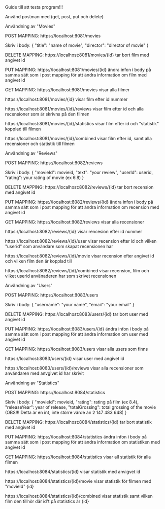 Guide till att testa program!!!

Använd postman med (get, post, put och delete)


Användning av "Movies"

POST MAPPING:
https://localhost:8081/movies

Skriv i body: 
{
    "title": "name of movie", 
    "director": "director of movie"
}



DELETE MAPPING: 
https://localhost:8081/movies/{id}    tar bort film med angivet id



PUT MAPPING:
https://localhost:8081/movies/{id}     ändra infon i body på samma sätt som i post mapping för att ändra information om film med angivet id



GET MAPPING:
https://localhost:8081/movies     visar alla filmer

https://localhost:8081/movies/{id}     visar film efter id nummer

https://localhost:8081/movies/{id}/reviews      visar film efter id och alla recensioner som är skrivna på den filmen

https://localhost:8081/movies/{id}/statistics      visar film efter id och "statistik" kopplad till filmen

https://localhost:8081/movies/{id}/combined       visar film efter id, samt alla recensioner och statistik till filmen





Användning av "Reviews"

POST MAPPING:
https://localhost:8082/reviews

Skriv i body: 
{
       "movieId": movieid,
        "text": "your review",
        "userId": userid,
        "rating": your rating of movie    (ex 6.8)
}



DELETE MAPPING: 
https://localhost:8082/reviews/{id}    tar bort recension med angivet id



PUT MAPPING:
https://localhost:8082/reviews/{id}     ändra infon i body på samma sätt som i post mapping för att ändra information om recension med angivet id



GET MAPPING:
https://localhost:8082/reviews     visar alla recensioner

https://localhost:8082/reviews/{id}     visar rencesion efter id nummer

https://localhost:8082/reviews/{id}/user      visar recension efter id och vilken "userid" som användare som skapat recensionen har

https://localhost:8082/reviews/{id}/movie     visar recension efter angivet id och vilken film den är kopplad till

https://localhost:8082/reviews/{id}/combined       visar recension, film och vilket userid använaderen har som skrivet recensionen







Användning av "Users"

POST MAPPING:
https://localhost:8083/users

Skriv i body: 
{
        "username": "your name",
        "email": "your email"
}



DELETE MAPPING: 
https://localhost:8083/users/{id}    tar bort user med angivet id



PUT MAPPING:
https://localhost:8083/users/{id}     ändra infon i body på samma sätt som i post mapping för att ändra information om user med angivet id



GET MAPPING:
https://localhost:8083/users     visar alla users som finns

https://localhost:8083/users/{id}     visar user med angivet id

https://localhost:8083/users/{id}/reviews     visar alla recensioner som användaren med anvgivet id har skrivit








Användning av "Statistics"

POST MAPPING:
https://localhost:8084/statistics

Skriv i body: 
{
        "movieId": movieid,
        "rating": rating på film   (ex 8.4),
        "releaseYear": year of release,
        "totalGrossing": total grossing of the movie      (OBS!!! Detta är en int, inte större värde än 2 147 483 648)
}



DELETE MAPPING: 
https://localhost:8084/statistics/{id}    tar bort statistik med angivet id



PUT MAPPING:
https://localhost:8084/statistics     ändra infon i body på samma sätt som i post mapping för att ändra information om statistiken med angivet id



GET MAPPING:
https://localhost:8084/statistics     visar all statistik för alla filmen

https://localhost:8084/statistics/{id}     visar statistik med anvigvet id

https://localhost:8084/statistics/{id}/movie     visar statistik för filmen med "movieId" {id}

https://localhost:8084/statistics/{id}/combined       visar statistik samt vilken film den tillhör där id't på statistics är {id}
